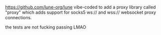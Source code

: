 https://github.com/lune-org/lune vibe-coded to add a proxy library called "proxy" which adds support for socks5 ws:// and wss:// websocket proxy connections.

the tests are not fucking passing LMAO
